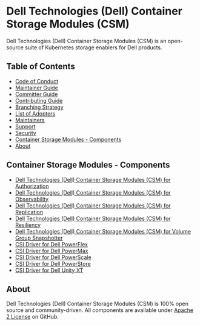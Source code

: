 <!--
Copyright (c) 2021 Dell Inc., or its subsidiaries. All Rights Reserved.

Licensed under the Apache License, Version 2.0 (the "License");
you may not use this file except in compliance with the License.
You may obtain a copy of the License at

    http://www.apache.org/licenses/LICENSE-2.0
-->

# Dell Technologies (Dell) Container Storage Modules (CSM)

Dell Technologies (Dell) Container Storage Modules (CSM) is an open-source suite of Kubernetes storage enablers for Dell products.

## Table of Contents

* [Code of Conduct](https://github.com/dell/csm/blob/main/docs/CODE_OF_CONDUCT.md)
* [Maintainer Guide](https://github.com/dell/csm/blob/main/docs/MAINTAINER_GUIDE.md)
* [Committer Guide](https://github.com/dell/csm/blob/main/docs/COMMITTER_GUIDE.md)
* [Contributing Guide](https://github.com/dell/csm/blob/main/docs/CONTRIBUTING.md)
* [Branching Strategy](https://github.com/dell/csm/blob/main/docs/BRANCHING.md)
* [List of Adopters](https://github.com/dell/csm/blob/main/docs/ADOPTERS.md)
* [Maintainers](https://github.com/dell/csm/blob/main/docs/MAINTAINERS.md)
* [Support](https://github.com/dell/csm/blob/main/docs/SUPPORT.md)
* [Security](https://github.com/dell/csm/blob/main/docs/SECURITY.md)
* [Container Storage Modules - Components](#container-storage-modules---components)
* [About](#about)

## Container Storage Modules - Components
* [Dell Technologies (Dell) Container Storage Modules (CSM) for Authorization](https://github.com/dell/karavi-authorization)
* [Dell Technologies (Dell) Container Storage Modules (CSM) for Observability](https://github.com/dell/karavi-observability)
* [Dell Technologies (Dell) Container Storage Modules (CSM) for Replication](https://github.com/dell/csm-replication)
* [Dell Technologies (Dell) Container Storage Modules (CSM) for Resiliency](https://github.com/dell/karavi-resiliency)
* [Dell Technologies (Dell) Container Storage Modules (CSM) for Volume Group Snapshotter](https://github.com/dell/csi-volumegroup-snapshotter)
* [CSI Driver for Dell PowerFlex](https://github.com/dell/csi-powerflex)
* [CSI Driver for Dell PowerMax](https://github.com/dell/csi-powermax)
* [CSI Driver for Dell PowerScale](https://github.com/dell/csi-powerscale)
* [CSI Driver for Dell PowerStore](https://github.com/dell/csi-powerstore)
* [CSI Driver for Dell Unity XT](https://github.com/dell/csi-unity)

## About

Dell Technologies (Dell) Container Storage Modules (CSM) is 100% open source and community-driven. All components are available
under [Apache 2 License](https://www.apache.org/licenses/LICENSE-2.0.html) on
GitHub.